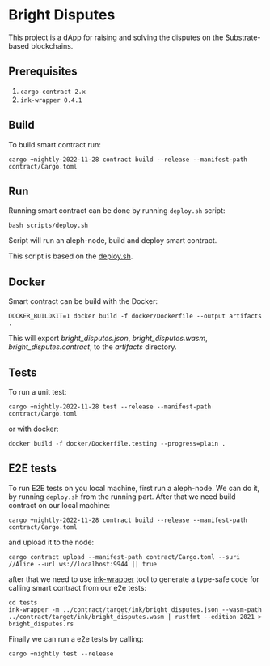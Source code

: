 # Bright Disputes
This project is a dApp for raising and solving the disputes on the Substrate-based blockchains.

## Prerequisites
1. `cargo-contract 2.x`
2. `ink-wrapper 0.4.1`

## Build
To build smart contract run:
```
cargo +nightly-2022-11-28 contract build --release --manifest-path contract/Cargo.toml
```
## Run
Running smart contract can be done by running `deploy.sh` script:
```
bash scripts/deploy.sh
```
Script will run an aleph-node, build and deploy smart contract.

This script is based on the [deploy.sh](https://github.com/Cardinal-Cryptography/zk-apps/blob/main/shielder/deploy/deploy.sh).

## Docker
Smart contract can be build with the Docker:
```
DOCKER_BUILDKIT=1 docker build -f docker/Dockerfile --output artifacts .
```
This will export *bright_disputes.json*, *bright_disputes.wasm*, *bright_disputes.contract*, to the *artifacts* directory.

## Tests
To run a unit test:
```
cargo +nightly-2022-11-28 test --release --manifest-path contract/Cargo.toml
```
or with docker:
```
docker build -f docker/Dockerfile.testing --progress=plain .
```

## E2E tests
To run E2E tests on you local machine, first run a aleph-node. We can do it, by running `deploy.sh` from the running part. After that we need build contract on our local machine:
```
cargo +nightly-2022-11-28 contract build --release --manifest-path contract/Cargo.toml
```
and upload it to the node:
```
cargo contract upload --manifest-path contract/Cargo.toml --suri //Alice --url ws://localhost:9944 || true
```
after that we need to use [ink-wrapper](https://crates.io/crates/ink-wrapper) tool to generate a type-safe code for calling smart contract from our e2e tests:
```
cd tests
ink-wrapper -m ../contract/target/ink/bright_disputes.json --wasm-path ../contract/target/ink/bright_disputes.wasm | rustfmt --edition 2021 > bright_disputes.rs
```
Finally we can run a e2e tests by calling:
```
cargo +nightly test --release
```
